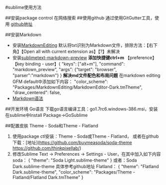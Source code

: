 #sublime使用方法

##安装package control
在网络搜索
##使用github
通过使用GitGutter工具，使用 [github地址](https://github.com/jisaacks/GitGutter)

##安装Markdown
+ 安装[MarkdownEditing](https://github.com/SublimeText-Markdown/MarkdownEditing)
默认将txt识别为Markdown文件，排除方法：【右下角】【Open all with current extension as】【?】未解决
+ 安装[sublimetext-markdown-preview](https://github.com/revolunet/sublimetext-markdown-preview)
**添加快捷键ctrl+m**
【preference】【key binding - user】{ "keys": ["alt+m"], "command": "markdown_preview", "args": {"target": "browser", "parser":"markdown"} }
**解决md文件配色和布局问题**
在markdown editing GFM default中添加如下内容：
"color_scheme": "Packages/MarkdownEditing/MarkdownEditor-Dark.tmTheme",
"draw_centered": false,
+ [Markdown语法](https://github.com/younghz/Markdown)

##开发环境
Go语言
	下载go语言编译工具：go1.7rc6.windows-386.msi，安装
	在sublime中Install Package->GoSublime

##配置皮肤
Theme - Soda和Theme - Flatland

1. 使用package ctl安装：Theme - Soda或Theme - Flatland，
	或者在github下载：[地址](https://github.com/buymeasoda/soda-theme https://github.com/thinkpixellab/)
2. 修改Sublime Text -> Preferences -> Settings - User，在其中加入如下内容
		soda：
			{
			    "theme": "Soda Light.sublime-theme"
			}
			或者：Soda Dark.sublime-theme
			具体参考github地址
	Flatland：
		{
		  "theme": "Flatland Dark.sublime-theme",
		  "color_scheme": "Packages/Theme - Flatland/Flatland Dark.tmTheme"
		}
